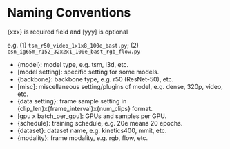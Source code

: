 # Naming Conventions

{xxx} is required field and [yyy] is optional

e.g. (1) `tsm_r50_video_1x1x8_100e_bast.py`; (2) `csn_ig65m_r152_32x2x1_100e_bast_rgb_flow.py`

- {model}: model type, e.g. tsm, i3d, etc.
- [model setting]: specific setting for some models.
- {backbone}: backbone type, e.g. r50 (ResNet-50), etc.
- [misc]: miscellaneous setting/plugins of model, e.g. dense, 320p, video, etc.
- {data setting}: frame sample setting in {clip_len}x{frame_interval}x{num_clips} format.
- [gpu x batch_per_gpu]: GPUs and samples per GPU.
- {schedule}: training schedule, e.g. 20e means 20 epochs.
- {dataset}: dataset name, e.g. kinetics400, mmit, etc.
- {modality}: frame modality, e.g. rgb, flow, etc.
